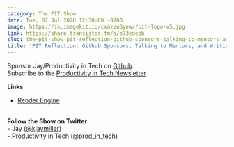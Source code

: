 ```yaml
---
category: The PIT Show
date: Tue, 07 Jul 2020 12:30:00 -0700
image: https://ik.imagekit.io/cxazzw3yew//pit-logo-v5.jpg
link: https://share.transistor.fm/s/e73edebb
slug: the-pit-show-pit-reflection-github-sponsors-talking-to-mentors-and-writing-docs
title: 'PIT Reflection: Github Sponsors, Talking to Mentors, and Writing Docs'
---
```


<p>Sponsor Jay/Productivity in Tech on <a href="https://github.com/sponsors/kjaymiller">Github</a>.<br />Subscribe to the <a href="https://buttondown.email/productivityintech">Productivity in Tech Newsletter</a></p><p><strong>Links</strong></p><ul><li><a href="https://render-engine.site">Render Engine</a></li></ul><p><br /><strong>Follow the Show on Twitter<br /></strong>- Jay (<a href="https://twitter.com/kjaymiller">@kjaymiller</a>)<br />- Productivity in Tech (<a href="https://twitter.com/prod_in_tech">@prod_in_tech</a>)</p>